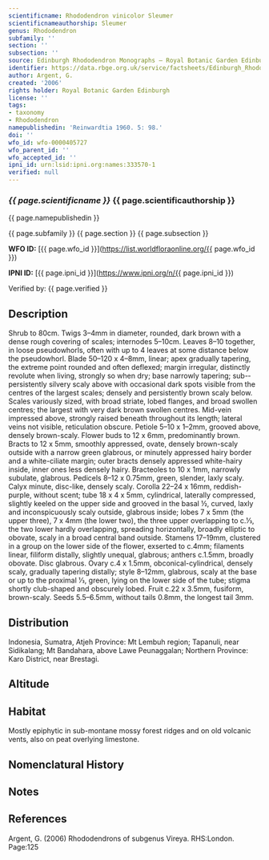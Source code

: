 ```yaml
---
scientificname: Rhododendron vinicolor Sleumer
scientificnameauthorship: Sleumer
genus: Rhododendron
subfamily: ''
section: ''
subsection: ''
source: Edinburgh Rhododendron Monographs – Royal Botanic Garden Edinburgh
identifier: https://data.rbge.org.uk/service/factsheets/Edinburgh_Rhododendron_Monographs.xhtml
author: Argent, G.
created: '2006'
rights holder: Royal Botanic Garden Edinburgh
license: ''
tags:
- taxonomy
- Rhododendron
namepublishedin: 'Reinwardtia 1960. 5: 98.'
doi: ''
wfo_id: wfo-0000405727
wfo_parent_id: ''
wfo_accepted_id: ''
ipni_id: urn:lsid:ipni.org:names:333570-1
verified: null
---
```

### _{{ page.scientificname }}_ {{ page.scientificauthorship }}
 {{ page.namepublishedin }}

{{ page.subfamily }} {{ page.section }} {{ page.subsection }}

**WFO ID:** [{{ page.wfo_id }}](https://list.worldfloraonline.org/{{ page.wfo_id }})

**IPNI ID:** [{{ page.ipni_id }}](https://www.ipni.org/n/{{ page.ipni_id }})

Verified by: {{ page.verified }}



## Description
Shrub to 80cm. Twigs 3–4mm in diameter, rounded, dark brown with a dense rough covering of scales; internodes 5–10cm. Leaves 8–10 together, in loose pseudo­whorls, often with up to 4 leaves at some distance below the pseudowhorl. Blade 50–120 x 4–8mm, linear; apex gradually tapering, the extreme point rounded and often deflexed; margin irregular, distinctly revolute when living, strongly so when dry; base narrowly tapering; sub-­persistently silvery scaly above with occasional dark spots visible from the centres of the largest scales; densely and persistently brown scaly below. Scales variously sized, with broad striate, lobed flanges, and broad swollen centres; the largest with very dark brown swollen centres. Mid-vein impressed above, strongly raised beneath throughout its length; lateral veins not visible, reticulation obscure. Petiole 5–10 x 1–2mm, grooved above, densely brown-scaly. Flower buds to 12 x 6mm, predominantly brown. Bracts to 12 x 5mm, smoothly appressed, ovate, densely brown-scaly outside with a narrow green glabrous, or minutely appressed hairy border and a white-ciliate margin; outer bracts densely appressed white-hairy inside, inner ones less densely hairy. Bracteoles to 10 x 1mm, narrowly subulate, glabrous. Pedicels 8–12 x 0.75mm, green, slender, laxly scaly. Calyx minute, disc-like, densely scaly. Corolla 22–24 x 16mm, reddish-purple, without scent; tube 18 x 4 x 5mm, cylindrical, laterally compressed, slightly keeled on the upper side and grooved in the basal ½, curved, laxly and inconspicuously scaly outside, glabrous inside; lobes 7 x 5mm (the upper three), 7 x 4mm (the lower two), the three upper overlapping to c.1⁄3, the two lower hardly overlapping, spreading horizontally, broadly elliptic to obovate, scaly in a broad central band outside. Stamens 17–19mm, clustered in a group on the lower side of the flower, exserted to c.4mm; filaments linear, filiform distally, slightly unequal, glabrous; anthers c.1.5mm, broadly obovate. Disc glabrous. Ovary c.4 x 1.5mm, obconical-cylindrical, densely scaly, gradually tapering distally; style 8–12mm, glabrous, scaly at the base or up to the proximal 1⁄3, green, lying on the lower side of the tube; stigma shortly club-shaped and obscurely lobed. Fruit c.22 x 3.5mm, fusiform, brown-scaly. Seeds 5.5–6.5mm, without tails 0.8mm, the longest tail 3mm.

## Distribution
Indonesia, Sumatra, Atjeh Province: Mt Lembuh region; Tapanuli, near Sidikalang; Mt Bandahara, above Lawe Peunaggalan; Northern Province: Karo District, near Brestagi.

## Altitude


## Habitat
Mostly epiphytic in sub-montane mossy forest ridges and on old volcanic vents, also on peat overlying limestone.

## Nomenclatural History

                       
## Notes


## References

Argent, G. (2006) Rhododendrons of subgenus Vireya. RHS:London. Page:125
